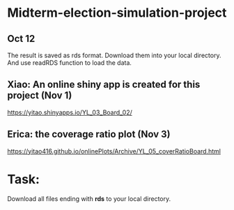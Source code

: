 # Midterm-election-simulation-project

## Oct 12
The result is saved as rds format. Download them into your local directory. And use readRDS function to load the data. 


## Xiao: An online shiny app is created for this project (Nov 1)

https://yitao.shinyapps.io/YL_03_Board_02/


## Erica: the coverage ratio plot (Nov 3)

https://yitao416.github.io/onlinePlots/Archive/YL_05_coverRatioBoard.html


# Task:

Download all files ending with **rds** to your local directory. 


